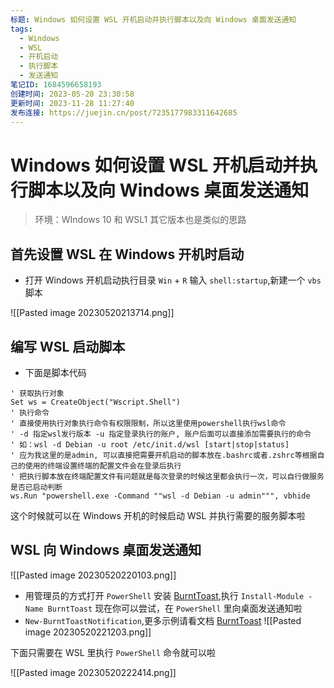 ```yaml
---
标题: Windows 如何设置 WSL 开机启动并执行脚本以及向 Windows 桌面发送通知
tags:
  - Windows
  - WSL
  - 开机启动
  - 执行脚本
  - 发送通知
笔记ID: 1684596658193
创建时间: 2023-05-20 23:30:58
更新时间: 2023-11-28 11:27:40
发布连接: https://juejin.cn/post/7235177983311642685
---
```


# Windows 如何设置 WSL 开机启动并执行脚本以及向 Windows 桌面发送通知

> 环境：WIndows 10 和 WSL1 其它版本也是类似的思路

## 首先设置 WSL 在 Windows 开机时启动

- 打开 Windows 开机启动执行目录 `Win` + `R` 输入 `shell:startup`,新建一个 `vbs` 脚本

![[Pasted image 20230520213714.png]]

## 编写 WSL 启动脚本

- 下面是脚本代码

```vbs
' 获取执行对象
Set ws = CreateObject("Wscript.Shell")
' 执行命令 
' 直接使用执行对象执行命令有权限限制，所以这里使用powershell执行wsl命令
' -d 指定wsl发行版本 -u 指定登录执行的账户, 账户后面可以直接添加需要执行的命令
' 如：wsl -d Debian -u root /etc/init.d/wsl [start|stop|status]
' 应为我这里的是admin, 可以直接把需要开机启动的脚本放在.bashrc或者.zshrc等根据自己的使用的终端设置终端的配置文件会在登录后执行
' 把执行脚本放在终端配置文件有问题就是每次登录的时候这里都会执行一次，可以自行做服务是否已启动判断
ws.Run "powershell.exe -Command ""wsl -d Debian -u admin""", vbhide
```

这个时候就可以在 Windows 开机的时候启动 WSL 并执行需要的服务脚本啦

## WSL 向 Windows 桌面发送通知

![[Pasted image 20230520220103.png]]

- 用管理员的方式打开 `PowerShell` 安装 [BurntToast](https://github.com/Windos/BurntToast),执行 `Install-Module -Name BurntToast` 现在你可以尝试，在 `PowerShell` 里向桌面发送通知啦
- `New-BurntToastNotification`,更多示例请看文档 [BurntToast](https://github.com/Windos/BurntToast)
![[Pasted image 20230520221203.png]]

下面只需要在 WSL 里执行 `PowerShell` 命令就可以啦

![[Pasted image 20230520222414.png]]
